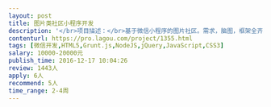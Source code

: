 ```yaml
---                
layout: post       
title: 图片类社区小程序开发           
description: '</br>项目描述：</br>基于微信小程序的图片社区。需求，脑图，框架全齐。</br>时间要求比较紧迫，请老司机们快来驾车。</br></br>项目需求：</br>前端：</br> 浏览图片（按热度、时间、主题）</br> 发布（发布主题征集图片、上传图片到已有主题）</br> 我（基本信息）</br>后台管理</br></br>人员要求：</br>1，有相关开发经验，对微信小程序有研究和热情</br>2，熟悉WeLang，JS，JSON，WXML,与WXSS, 小程序UI与运营规范</br>'     
contenturl: https://pro.lagou.com/project/1355.html      
tags: [微信开发,HTML5,Grunt.js,NodeJS,jQuery,JavaScript,CSS3]            
salary: 10000-20000元          
publish_time: 2016-12-17 10:04:26         
review: 1443人                   
apply: 6人                   
recommend: 5人                   
time_range: 2-4周              
---                 
```

